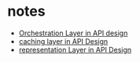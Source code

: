 # notes

- [Orchestration Layer in API design](https://www.google.com/search?q=Orchestration+Layer+in+API+design&oq=Orchestration+Layer+in+API+design&gs_lcrp=EgZjaHJvbWUyBggAEEUYOTIGCAEQLhhA0gEJMTE3MzBqMGoxqAIAsAIA&sourceid=chrome&ie=UTF-8)
- [caching layer in API Design](https://www.google.com/search?q=caching+layer+in+API+Design&oq=caching+layer+in+API+Design&gs_lcrp=EgZjaHJvbWUyBggAEEUYOTIGCAEQLhhA0gEINzk0N2owajGoAgiwAgE&sourceid=chrome&ie=UTF-8)
- [representation Layer in API Design](https://www.google.com/search?q=representation+Layer+in+API+Design&oq=representation+Layer+in+API+Design&gs_lcrp=EgZjaHJvbWUyBggAEEUYOTIGCAEQLhhA0gEJMTIxNzdqMGoxqAIIsAIB&sourceid=chrome&ie=UTF-8)